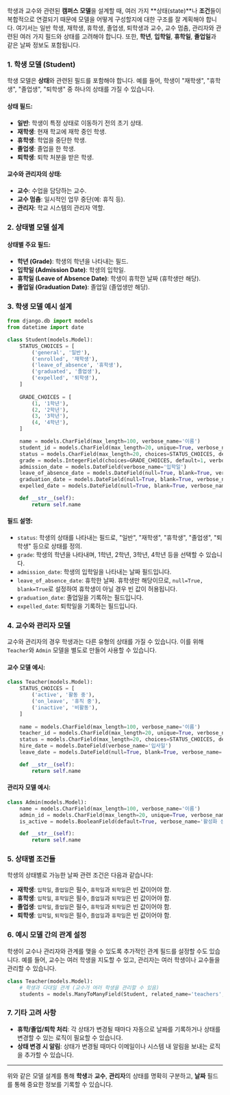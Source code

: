 학생과 교수와 관련된 **캠퍼스 모델**을 설계할 때, 여러 가지 **상태(state)**나 **조건**들이 복합적으로 연결되기 때문에 모델을 어떻게 구성할지에 대한 구조를 잘 계획해야 합니다. 여기서는 일반 학생, 재학생, 휴학생, 졸업생, 퇴학생과 교수, 교수 멈춤, 관리자와 관련된 여러 가지 필드와 상태를 고려해야 합니다. 또한, **학년**, **입학일**, **휴학일**, **졸업일**과 같은 날짜 정보도 포함됩니다.

### 1. **학생 모델 (Student)**

학생 모델은 **상태**와 관련된 필드를 포함해야 합니다. 예를 들어, 학생이 "재학생", "휴학생", "졸업생", "퇴학생" 중 하나의 상태를 가질 수 있습니다.

#### 상태 필드: 
- **일반**: 학생이 특정 상태로 이동하기 전의 초기 상태.
- **재학생**: 현재 학교에 재학 중인 학생.
- **휴학생**: 학업을 중단한 학생.
- **졸업생**: 졸업을 한 학생.
- **퇴학생**: 퇴학 처분을 받은 학생.

#### 교수와 관리자의 상태:
- **교수**: 수업을 담당하는 교수.
- **교수 멈춤**: 일시적인 업무 중단(예: 휴직 등).
- **관리자**: 학교 시스템의 관리자 역할.

### 2. **상태별 모델 설계**

#### 상태별 주요 필드:
- **학년 (Grade)**: 학생의 학년을 나타내는 필드.
- **입학일 (Admission Date)**: 학생의 입학일.
- **휴학일 (Leave of Absence Date)**: 학생이 휴학한 날짜 (휴학생만 해당).
- **졸업일 (Graduation Date)**: 졸업일 (졸업생만 해당).

### 3. **학생 모델 예시 설계**

```python
from django.db import models
from datetime import date

class Student(models.Model):
    STATUS_CHOICES = [
        ('general', '일반'),
        ('enrolled', '재학생'),
        ('leave_of_absence', '휴학생'),
        ('graduated', '졸업생'),
        ('expelled', '퇴학생'),
    ]
    
    GRADE_CHOICES = [
        (1, '1학년'),
        (2, '2학년'),
        (3, '3학년'),
        (4, '4학년'),
    ]

    name = models.CharField(max_length=100, verbose_name='이름')
    student_id = models.CharField(max_length=20, unique=True, verbose_name='학생 ID')
    status = models.CharField(max_length=20, choices=STATUS_CHOICES, default='general', verbose_name='상태')
    grade = models.IntegerField(choices=GRADE_CHOICES, default=1, verbose_name='학년')
    admission_date = models.DateField(verbose_name='입학일')
    leave_of_absence_date = models.DateField(null=True, blank=True, verbose_name='휴학일')
    graduation_date = models.DateField(null=True, blank=True, verbose_name='졸업일')
    expelled_date = models.DateField(null=True, blank=True, verbose_name='퇴학일')

    def __str__(self):
        return self.name
```

#### 필드 설명:
- `status`: 학생의 상태를 나타내는 필드로, "일반", "재학생", "휴학생", "졸업생", "퇴학생" 등으로 상태를 정의.
- `grade`: 학생의 학년을 나타내며, 1학년, 2학년, 3학년, 4학년 등을 선택할 수 있습니다.
- `admission_date`: 학생의 입학일을 나타내는 날짜 필드입니다.
- `leave_of_absence_date`: 휴학한 날짜. 휴학생만 해당이므로, `null=True, blank=True`로 설정하여 휴학생이 아닐 경우 빈 값이 허용됩니다.
- `graduation_date`: 졸업일을 기록하는 필드입니다.
- `expelled_date`: 퇴학일을 기록하는 필드입니다.

### 4. **교수와 관리자 모델**

교수와 관리자의 경우 학생과는 다른 유형의 상태를 가질 수 있습니다. 이를 위해 `Teacher`와 `Admin` 모델을 별도로 만들어 사용할 수 있습니다.

#### 교수 모델 예시:
```python
class Teacher(models.Model):
    STATUS_CHOICES = [
        ('active', '활동 중'),
        ('on_leave', '휴직 중'),
        ('inactive', '비활동'),
    ]
    
    name = models.CharField(max_length=100, verbose_name='이름')
    teacher_id = models.CharField(max_length=20, unique=True, verbose_name='교수 ID')
    status = models.CharField(max_length=20, choices=STATUS_CHOICES, default='active', verbose_name='상태')
    hire_date = models.DateField(verbose_name='입사일')
    leave_date = models.DateField(null=True, blank=True, verbose_name='휴직일')

    def __str__(self):
        return self.name
```

#### 관리자 모델 예시:
```python
class Admin(models.Model):
    name = models.CharField(max_length=100, verbose_name='이름')
    admin_id = models.CharField(max_length=20, unique=True, verbose_name='관리자 ID')
    is_active = models.BooleanField(default=True, verbose_name='활성화 상태')

    def __str__(self):
        return self.name
```

### 5. **상태별 조건들**
학생의 상태별로 가능한 날짜 관련 조건은 다음과 같습니다:

- **재학생**: `입학일`, `졸업일`은 필수, `휴학일`과 `퇴학일`은 빈 값이어야 함.
- **휴학생**: `입학일`, `휴학일`은 필수, `졸업일`과 `퇴학일`은 빈 값이어야 함.
- **졸업생**: `입학일`, `졸업일`은 필수, `휴학일`과 `퇴학일`은 빈 값이어야 함.
- **퇴학생**: `입학일`, `퇴학일`은 필수, `졸업일`과 `휴학일`은 빈 값이어야 함.

### 6. **예시 모델 간의 관계 설정**
학생이 교수나 관리자와 관계를 맺을 수 있도록 추가적인 관계 필드를 설정할 수도 있습니다. 예를 들어, 교수는 여러 학생을 지도할 수 있고, 관리자는 여러 학생이나 교수들을 관리할 수 있습니다.

```python
class Teacher(models.Model):
    # 학생과 다대일 관계 (교수가 여러 학생을 관리할 수 있음)
    students = models.ManyToManyField(Student, related_name='teachers', verbose_name='학생들')
```

### 7. **기타 고려 사항**
- **휴학/졸업/퇴학 처리**: 각 상태가 변경될 때마다 자동으로 날짜를 기록하거나 상태를 변경할 수 있는 로직이 필요할 수 있습니다.
- **상태 변경 시 알림**: 상태가 변경될 때마다 이메일이나 시스템 내 알림을 보내는 로직을 추가할 수 있습니다.

---

위와 같은 모델 설계를 통해 **학생**과 **교수**, **관리자**의 상태를 명확히 구분하고, **날짜** 필드를 통해 중요한 정보를 기록할 수 있습니다.
